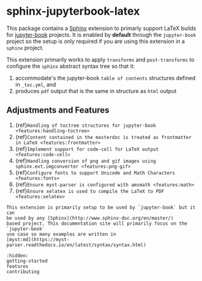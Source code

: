 # sphinx-jupyterbook-latex

This package contains a [Sphinx](http://www.sphinx-doc.org/en/master/)
extension to primarly support LaTeX builds for [jupyter-book](https://jupyterbook.org/)
projects. It is enabled by **default** through the `jupyter-book` project so the
setup is only required if you are using this extension in a `sphinx`
project.

This extension primarily works to apply `transforms` and `post-transforms` to configure
the `sphinx` abstract syntax tree so that it:

1. accommodate's the jupyter-book `table of contents` structures defined in `_toc.yml`, and
2. produces `pdf` output that is the same in structure as `html` output

## Adjustments and Features

1. {ref}`Handling of toctree structures for jupyter-book <features:handling-toctree>`
2. {ref}`Content contained in the masterdoc is treated as frontmatter in LaTeX <features:frontmatter>`
3. {ref}`Implement support for code-cell for LaTeX output <features:code-cell>`
4. {ref}`Handling conversion of png and gif images using sphinx.ext.imgconverter <features:png-gif>`
5. {ref}`Configure fonts to support Unicode and Math Characters <features:fonts>`
6. {ref}`Ensure myst-parser is configured with amsmath <features:math>`
7. {ref}`Ensure xelatex is used to compile the LaTeX to PDF <features:xelatex>`

```{note}
This extension is primarily setup to be used by `jupyter-book` but it can
be used by any [Sphinx](http://www.sphinx-doc.org/en/master/)
based project. This documentation site will primarily focus on the `jupyter-book`
use case so many examples are written in
[myst:md](https://myst-parser.readthedocs.io/en/latest/syntax/syntax.html)
```

```{toctree}
:hidden:
getting-started
features
contributing
```
